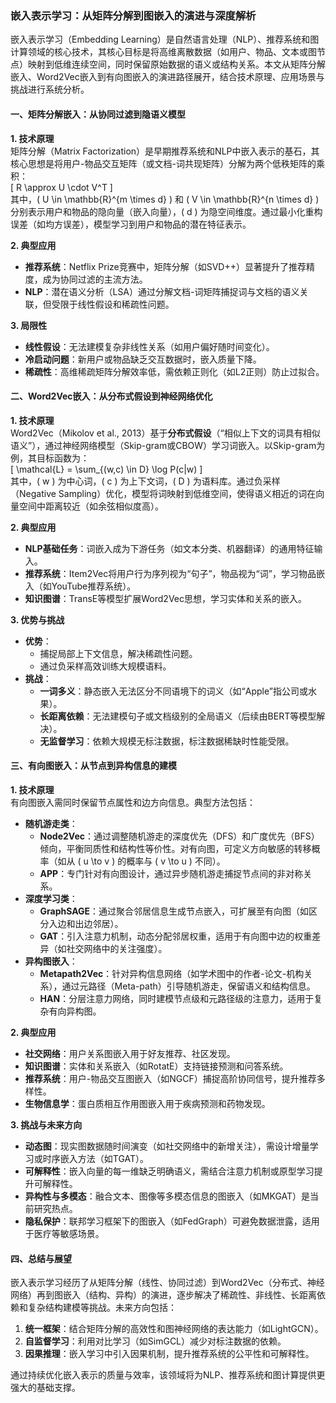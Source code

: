 ### 嵌入表示学习：从矩阵分解到图嵌入的演进与深度解析

嵌入表示学习（Embedding Learning）是自然语言处理（NLP）、推荐系统和图计算领域的核心技术，其核心目标是将高维离散数据（如用户、物品、文本或图节点）映射到低维连续空间，同时保留原始数据的语义或结构关系。本文从矩阵分解嵌入、Word2Vec嵌入到有向图嵌入的演进路径展开，结合技术原理、应用场景与挑战进行系统分析。

#### 一、矩阵分解嵌入：从协同过滤到隐语义模型
**1. 技术原理**  
矩阵分解（Matrix Factorization）是早期推荐系统和NLP中嵌入表示的基石，其核心思想是将用户-物品交互矩阵（或文档-词共现矩阵）分解为两个低秩矩阵的乘积：  
\[
R \approx U \cdot V^T
\]  
其中，\( U \in \mathbb{R}^{m \times d} \) 和 \( V \in \mathbb{R}^{n \times d} \) 分别表示用户和物品的隐向量（嵌入向量），\( d \) 为隐空间维度。通过最小化重构误差（如均方误差），模型学习到用户和物品的潜在特征表示。

**2. 典型应用**  
- **推荐系统**：Netflix Prize竞赛中，矩阵分解（如SVD++）显著提升了推荐精度，成为协同过滤的主流方法。  
- **NLP**：潜在语义分析（LSA）通过分解文档-词矩阵捕捉词与文档的语义关联，但受限于线性假设和稀疏性问题。

**3. 局限性**  
- **线性假设**：无法建模复杂非线性关系（如用户偏好随时间变化）。  
- **冷启动问题**：新用户或物品缺乏交互数据时，嵌入质量下降。  
- **稀疏性**：高维稀疏矩阵分解效率低，需依赖正则化（如L2正则）防止过拟合。

#### 二、Word2Vec嵌入：从分布式假设到神经网络优化
**1. 技术原理**  
Word2Vec（Mikolov et al., 2013）基于**分布式假设**（“相似上下文的词具有相似语义”），通过神经网络模型（Skip-gram或CBOW）学习词嵌入。以Skip-gram为例，其目标函数为：  
\[
\mathcal{L} = \sum_{(w,c) \in D} \log P(c|w)
\]  
其中，\( w \) 为中心词，\( c \) 为上下文词，\( D \) 为语料库。通过负采样（Negative Sampling）优化，模型将词映射到低维空间，使得语义相近的词在向量空间中距离较近（如余弦相似度高）。

**2. 典型应用**  
- **NLP基础任务**：词嵌入成为下游任务（如文本分类、机器翻译）的通用特征输入。  
- **推荐系统**：Item2Vec将用户行为序列视为“句子”，物品视为“词”，学习物品嵌入（如YouTube推荐系统）。  
- **知识图谱**：TransE等模型扩展Word2Vec思想，学习实体和关系的嵌入。

**3. 优势与挑战**  
- **优势**：  
  - 捕捉局部上下文信息，解决稀疏性问题。  
  - 通过负采样高效训练大规模语料。  
- **挑战**：  
  - **一词多义**：静态嵌入无法区分不同语境下的词义（如“Apple”指公司或水果）。  
  - **长距离依赖**：无法建模句子或文档级别的全局语义（后续由BERT等模型解决）。  
  - **无监督学习**：依赖大规模无标注数据，标注数据稀缺时性能受限。

#### 三、有向图嵌入：从节点到异构信息的建模
**1. 技术原理**  
有向图嵌入需同时保留节点属性和边方向信息。典型方法包括：  
- **随机游走类**：  
  - **Node2Vec**：通过调整随机游走的深度优先（DFS）和广度优先（BFS）倾向，平衡同质性和结构性等价性。对有向图，可定义方向敏感的转移概率（如从 \( u \to v \) 的概率与 \( v \to u \) 不同）。  
  - **APP**：专门针对有向图设计，通过异步随机游走捕捉节点间的非对称关系。  
- **深度学习类**：  
  - **GraphSAGE**：通过聚合邻居信息生成节点嵌入，可扩展至有向图（如区分入边和出边邻居）。  
  - **GAT**：引入注意力机制，动态分配邻居权重，适用于有向图中边的权重差异（如社交网络中的关注强度）。  
- **异构图嵌入**：  
  - **Metapath2Vec**：针对异构信息网络（如学术图中的作者-论文-机构关系），通过元路径（Meta-path）引导随机游走，保留语义和结构信息。  
  - **HAN**：分层注意力网络，同时建模节点级和元路径级的注意力，适用于复杂有向异构图。

**2. 典型应用**  
- **社交网络**：用户关系图嵌入用于好友推荐、社区发现。  
- **知识图谱**：实体和关系嵌入（如RotatE）支持链接预测和问答系统。  
- **推荐系统**：用户-物品交互图嵌入（如NGCF）捕捉高阶协同信号，提升推荐多样性。  
- **生物信息学**：蛋白质相互作用图嵌入用于疾病预测和药物发现。

**3. 挑战与未来方向**  
- **动态图**：现实图数据随时间演变（如社交网络中的新增关注），需设计增量学习或时序嵌入方法（如TGAT）。  
- **可解释性**：嵌入向量的每一维缺乏明确语义，需结合注意力机制或原型学习提升可解释性。  
- **异构性与多模态**：融合文本、图像等多模态信息的图嵌入（如MKGAT）是当前研究热点。  
- **隐私保护**：联邦学习框架下的图嵌入（如FedGraph）可避免数据泄露，适用于医疗等敏感场景。

#### 四、总结与展望
嵌入表示学习经历了从矩阵分解（线性、协同过滤）到Word2Vec（分布式、神经网络）再到图嵌入（结构、异构）的演进，逐步解决了稀疏性、非线性、长距离依赖和复杂结构建模等挑战。未来方向包括：  
1. **统一框架**：结合矩阵分解的高效性和图神经网络的表达能力（如LightGCN）。  
2. **自监督学习**：利用对比学习（如SimGCL）减少对标注数据的依赖。  
3. **因果推理**：嵌入学习中引入因果机制，提升推荐系统的公平性和可解释性。  

通过持续优化嵌入表示的质量与效率，该领域将为NLP、推荐系统和图计算提供更强大的基础支撑。